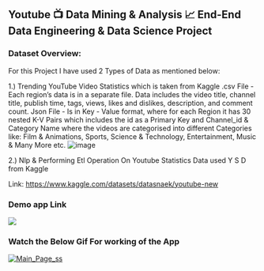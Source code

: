 ## Youtube 📺 Data Mining & Analysis 📈 End-End Data Engineering & Data Science Project

### Dataset Overview:
For this Project I have used 2 Types of Data as mentioned below:

1.) Trending YouTube Video Statistics which is taken from Kaggle
.csv File - Each region’s data is in a separate file. Data includes the video title, channel title, publish time, tags, views, likes and dislikes, description, and comment count.
Json File - Is in Key - Value format, where for each Region it has 30 nested K-V Pairs which includes the id as a Primary Key and Channel_id & Category Name where the videos are categorised into different Categories like: Film & Animations, Sports, Science & Technology, Entertainment, Music & Many More etc. 
![image](https://github.com/KunalAnand2907/Youtube_DataMining_Analysis-End-End-Data-Engineering-Data-Science-Project/assets/46574881/2cb8459c-ab91-4b4f-bcf4-850a136fb203)

2.) Nlp & Performing Etl Operation On Youtube Statistics Data used Y S D from Kaggle

Link: https://www.kaggle.com/datasets/datasnaek/youtube-new

### Demo app Link

<a href="https://youtube-data-mining-analysis.streamlit.app/"><img src="https://camo.githubusercontent.com/767be70c92254555bd347ab07908fec67854c2264b77702581bd230fd7eac54f/68747470733a2f2f7374617469632e73747265616d6c69742e696f2f6261646765732f73747265616d6c69745f62616467655f626c61636b5f77686974652e737667"></a>

### Watch the Below Gif For working of the App

[![Main_Page_ss](https://github.com/KunalAnand2907/Youtube_DataMining_Analysis-End-End-Data-Engineering-Data-Science-Project/assets/46574881/b480838d-991b-4387-994c-bb3c90e9a081)](https://youtu.be/GaeUzR9szVM)
